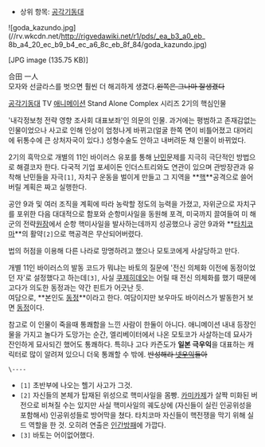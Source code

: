 * 상위 항목: [공각기동대](%EA%B3%B5%EA%B0%81%EA%B8%B0%EB%8F%99%EB%8C%80#s-5.md)

![goda_kazundo.jpg](//rv.wkcdn.net/http://rigvedawiki.net/r1/pds/_ea_b3_a0_eb_
8b_a4_20_ec_b9_b4_ec_a6_8c_eb_8f_84/goda_kazundo.jpg)

[JPG image (135.75 KB)]

  
合田 一人  
모자와 선글라스를 벗으면 훨씬 더 해괴하게 생겼다.<del>왼쪽은 그나마 잘생겼다</del>

[공각기동대](%EA%B3%B5%EA%B0%81%EA%B8%B0%EB%8F%99%EB%8C%80.md) TV
[애니메이션](%EC%95%A0%EB%8B%88%EB%A9%94%EC%9D%B4%EC%85%98.md) Stand Alone
Complex 시리즈 2기의 핵심인물

'내각정보청 전략 영향 조사회 대표보좌'인 의문의 인물. 과거에는 평범하고 존재감없는 인물이었으나 사고로 인해 인상이 엄청나게 바뀌고(얼굴
한쪽 면이 비틀어졌고 대머리에 뒤통수에 큰 상처자국이 있다.) 성형수술도 안하고 내버려둔 채 인물이 바뀌었다.

2기의 흑막으로 개별의 11인 바이러스 유포를 통해 [난민](%EB%82%9C%EB%AF%BC.md)문제를 지극히 극단적인 방법으로
해결코자 한다. 다국적 기업 포세이돈 인더스트리와도 연관이 있으며 관방장관과 유착해 난민들을 자극`[1]`, 자치구 운동을 벌이게 만들고 그
지역을 **[핵](%ED%95%B5.md)**공격으로 쓸어버릴 계획은 짜고 실행한다.

공안 9과 및 여러 조직을 계획에 따라 농락할 정도의 능력을 가졌고, 자위군으로 자치구를 포위한 다음 대대적으로 함포와 순항미사일을 동원해
포격, 미국까지 끌여들여 미 해군의 전략[원잠](%EC%9B%90%EC%9E%A0.md)에서 순항 핵미사일을 발사하는데까지 성공했으나
공안 9과와 **[타치코마](%ED%83%80%EC%B9%98%EC%BD%94%EB%A7%88.md)**의 활약`[2]`으로 핵공격은
무산되어버렸다.

법의 허점을 이용해 다른 나라로 망명하려고 했으나 모토코에게 사살당하고 만다.

개별 11인 바이러스의 발동 코드가 뭐냐는 바토의 질문에 '전신 의체화 이전에 동정이었던 자'로 설정했다고 하는데`[3]`, 사실 [쿠제히데오](%EC%BF%A0%EC%A0%9C%20%ED%9E%88%EB%8D%B0%EC%98%A4.md)는 어릴 때 전신 의체화를 했기
때문에 고다가 의도한 동정과는 약간 핀트가 어긋난 듯.  
여담으로, **본인도 [동정](%EB%8F%99%EC%A0%95.md)**이라고 한다. 여담이지만 보우마도 바이러스가 발동한거 보면
[동정](%EB%8F%99%EC%A0%95.md)이다.

참고로 이 인물이 죽을때 통쾌함을 느낀 사람이 한둘이 아니다. 애니메이션 내내 등장인물을 가지고 놀다가 도망가는 순간, 엘리베이터에서 나온
모토코가 사살하는데 묘사가 잔인하게 묘사되긴 했어도 통쾌하다. 특히나 고다 카즌도가 **일본 극우익**을 대표하는 캐릭터로 많이 알려져
있으니 더욱 통쾌할 수 밖에. <del>반성해라 [넷우익](%EB%84%B7%20%EC%9A%B0%EC%9D%B5.md)들아</del>

`\----`

  * `[1]` 초반부에 나오는 헬기 사고가 그것.
  * `[2]` 자신들의 본체가 탑재된 위성으로 핵미사일을 몸빵. [카미카제](%EC%B9%B4%EB%AF%B8%EC%B9%B4%EC%A0%9C.md)가 살짝 미화된 버전으로 비쳐질 수는 있지만 사실 핵미사일의 궤도상에 (자신들이 실린 인공위성을 포함해서) 인공위성들로 방어막을 쳤다. 타치코마 자신들이 핵전쟁을 막기 위해 실드 역할을 한 것. 오히려 연출은 [인간방패](%EC%9D%B8%EA%B0%84%EB%B0%A9%ED%8C%A8.md)에 가깝다.
  * `[3]` 바토는 어이없어했다.

